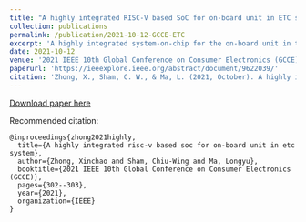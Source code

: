 ```yaml
---
title: "A highly integrated RISC-V based SoC for on-board unit in ETC system"
collection: publications
permalink: /publication/2021-10-12-GCCE-ETC
excerpt: 'A highly integrated system-on-chip for the on-board unit in the electronic toll collection system is presented.'
date: 2021-10-12
venue: '2021 IEEE 10th Global Conference on Consumer Electronics (GCCE)'
paperurl: 'https://ieeexplore.ieee.org/abstract/document/9622039/'
citation: 'Zhong, X., Sham, C. W., & Ma, L. (2021, October). A highly integrated risc-v based soc for on-board unit in etc system. In 2021 IEEE 10th Global Conference on Consumer Electronics (GCCE) (pp. 302-303). IEEE.'
---
```


[Download paper here](https://ieeexplore.ieee.org/abstract/document/9622039/)

Recommended citation: 
```
@inproceedings{zhong2021highly,
  title={A highly integrated risc-v based soc for on-board unit in etc system},
  author={Zhong, Xinchao and Sham, Chiu-Wing and Ma, Longyu},
  booktitle={2021 IEEE 10th Global Conference on Consumer Electronics (GCCE)},
  pages={302--303},
  year={2021},
  organization={IEEE}
}
```
